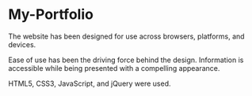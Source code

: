 # My-Portfolio

The website has been designed for use across browsers, platforms, and devices. 

Ease of use has been the driving force behind the design. Information is accessible while being presented with a compelling appearance.

HTML5, CSS3, JavaScript, and jQuery were used. 
